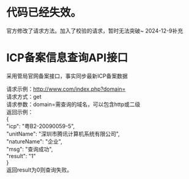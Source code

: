 # 代码已经失效。
官方修改了请求方法。加入了校验的请求，暂时无法突破~
2024-12-9补充


# ICP备案信息查询API接口  
采用管局官网备案接口，事实同步最新ICP备案数据
  
请求示例：http://www.com/index.php?domain=  
请求方式：get  
请求参数：domain=需查询的域名，可以包含http或二级  
返回示例：  
{  
	"icp": "粤B2-20090059-5",  
	"unitName": "深圳市腾讯计算机系统有限公司",  
	"natureName": "企业",  
	"msg": "查询成功",  
	"result": "1"  
}  
返回result为0则查询失败。  
